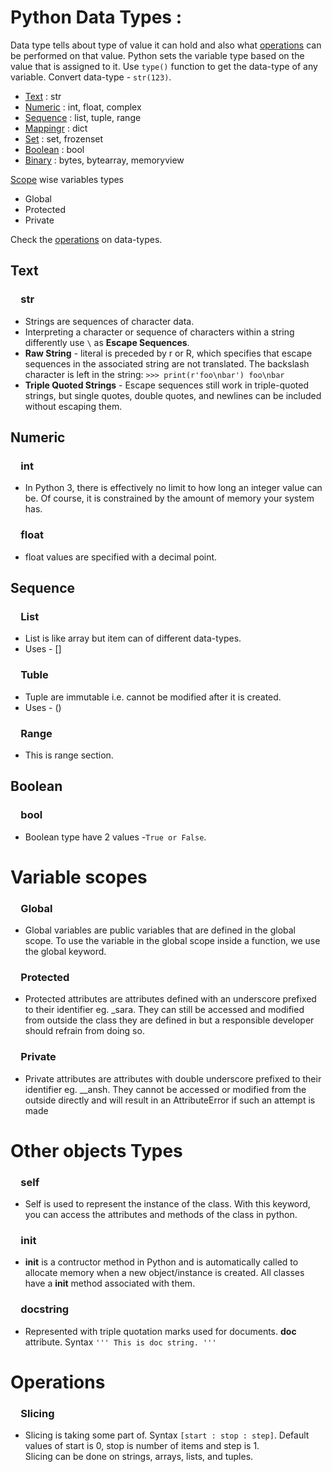# Python Data Types :

Data type tells about type of value it can hold and also what [operations](#operations) can be performed on that value.
Python sets the variable type based on the value that is assigned to it.
Use ```type()``` function to get the data-type of any variable.
Convert data-type - ```str(123)```.

- [Text](#text)    : str
- [Numeric](#numeric)    : int, float, complex
- [Sequence](#sequence)    : list, tuple, range
- [Mappingr](#mapping)    : dict
- [Set](#set)    : set, frozenset
- [Boolean](#boolean)    : bool
- [Binary](#binary)    : bytes, bytearray, memoryview

[Scope](#variable-scopes) wise variables types
- Global
- Protected
- Private

Check the [operations](#operations) on data-types.

## Text
### &emsp;str
- Strings are sequences of character data.
- Interpreting a character or sequence of characters within a string differently use ```\``` as **Escape Sequences**.
- **Raw String** - literal is preceded by r or R, which specifies that escape sequences in the associated string are not translated. The backslash character is left in the string: ```>>> print(r'foo\nbar')
foo\nbar```
- **Triple Quoted Strings** - Escape sequences still work in triple-quoted strings, but single quotes, double quotes, and newlines can be included without escaping them.

## Numeric
### &emsp;int
- In Python 3, there is effectively no limit to how long an integer value can be. Of course, it is constrained by the amount of memory your system has.

### &emsp;float
- float values are specified with a decimal point.


## Sequence
### &emsp;List
- List is like array but item can of different data-types.
- Uses - []

### &emsp;Tuble
- Tuple are immutable i.e. cannot be modified after it is created.
- Uses - ()
    
### &emsp;Range
- This is range section.

## Boolean
### &emsp;bool
- Boolean type have 2 values -```True or False```.

# Variable scopes
### &emsp;Global
- Global variables are public variables that are defined in the global scope. To use the variable in the global scope inside a function, we use the global keyword.

### &emsp;Protected
- Protected attributes are attributes defined with an underscore prefixed to their identifier eg. \_sara. They can still be accessed and modified from outside the class they are defined in but a responsible developer should refrain from doing so.

### &emsp;Private
- Private attributes are attributes with double underscore prefixed to their identifier eg. \_\_ansh. They cannot be accessed or modified from the outside directly and will result in an AttributeError if such an attempt is made

# Other objects Types

### &emsp;self
- Self is used to represent the instance of the class. With this keyword, you can access the attributes and methods of the class in python.

### &emsp;__init__
- __init__ is a contructor method in Python and is automatically called to allocate memory when a new object/instance is created. All classes have a __init__ method associated with them.

### &emsp;docstring
- Represented with triple quotation marks used for documents. __doc__ attribute.
Syntax ``` ''' This is doc string. '''  ```

# Operations

### &emsp;Slicing
- Slicing is taking some part of. Syntax ``` [start : stop : step] ```. Default values of start is 0, stop is number of items and step is 1.  
Slicing can be done on strings, arrays, lists, and tuples.
